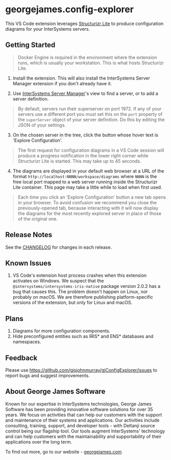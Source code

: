 # georgejames.config-explorer

This VS Code extension leverages [Structurizr Lite](https://docs.structurizr.com/lite) to produce configuration diagrams for your InterSystems servers.

## Getting Started

> Docker Engine is required in the environment where the extension runs, which is usually your workstation. This is what hosts Structurizr Lite.

1. Install the extension. This will also install the InterSystems Server Manager extension if you don't already have it.

2. Use [InterSystems Server Manager](https://marketplace.visualstudio.com/items?itemName=intersystems-community.servermanager)'s view to find a server, or to add a server definition.

> By default, servers run their superserver on port 1972. If any of your servers use a different port you must set this on the `port` property of the `superServer` object of your server definition. Do this by editing the JSON of your settings.

3. On the chosen server in the tree, click the button whose hover text is 'Explore Configuration'.

> The first request for configuration diagrams in a VS Code session will produce a progress notification in the lower right corner while Structurizr Lite is started. This may take up to 45 seconds.

4. The diagrams are displayed in your default web browser at a URL of the format `http://localhost:NNNN/workspace/diagrams` where `NNNN` is the free local port mapped to a web server running inside the Structurizr Lite container. This page may take a little while to load when first used.

> Each time you click an 'Explore Configuration' button a new tab opens in your browser. To avoid confusion we recommend you close the previously-opened tab, because interacting with it will now display the diagrams for the most recently explored server in place of those of the original one.

## Release Notes

See the [CHANGELOG](CHANGELOG.md) for changes in each release.

## Known Issues
1. VS Code's extension host process crashes when this extension activates on Windows. We suspect that the `@intersystems/intersystems-iris-native` package version 2.0.2 has a bug that causes this. The problem doesn't happen on Linux, nor probably on macOS. We are therefore publishing platform-specific versions of the extension, but only for Linux and macOS.

## Plans
1. Diagrams for more configuration components.
2. Hide preconfigured entities such as IRIS* and ENS* databases and namespaces.

## Feedback

Please use https://github.com/gjsjohnmurray/gjConfigExplorer/issues to report bugs and suggest improvements.

## About George James Software

Known for our expertise in InterSystems technologies, George James Software has been providing innovative software solutions for over 35 years. We focus on activities that can help our customers with the support and maintenance of their systems and applications. Our activities include consulting, training, support, and developer tools - with Deltanji source control being our flagship tool. Our tools augment InterSystems' technology and can help customers with the maintainability and supportability of their applications over the long term. 

To find out more, go to our website - [georgejames.com](https://georgejames.com) 
